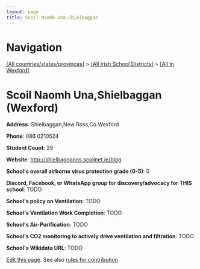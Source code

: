 ```yaml
---
layout: page
title: Scoil Naomh Una,Shielbaggan
---
```

# Navigation

[[All countries/states/provinces]](../../..) > [[All Irish School Districts]](../..) > [[All In Wexford]](..)

# Scoil Naomh Una,Shielbaggan (Wexford)

**Address**: Shielbaggan,New Ross,Co.Wexford

**Phone**: 086 0210524

**Student Count**: 29

**Website**: <http://shielbagganns.scoilnet.ie/blog>

**School's overall airborne virus protection grade (0-5)**: 0

**Discord, Facebook, or WhatsApp group for discovery/advocacy for THIS school**: TODO

**School's policy on Ventilation**: TODO

**School's Ventilation Work Completion**: TODO

**School's Air-Purification**: TODO

**School's CO2 monitoring to actively drive ventilation and filtration**: TODO

**School's Wikidata URL**: TODO


[Edit this page](https://github.com/ventilate-schools/Ireland/edit/main/./Wexford/Scoil_Naomh_Una,Shielbaggan.md). See also [rules for contribution](../../../contribution-rules/)